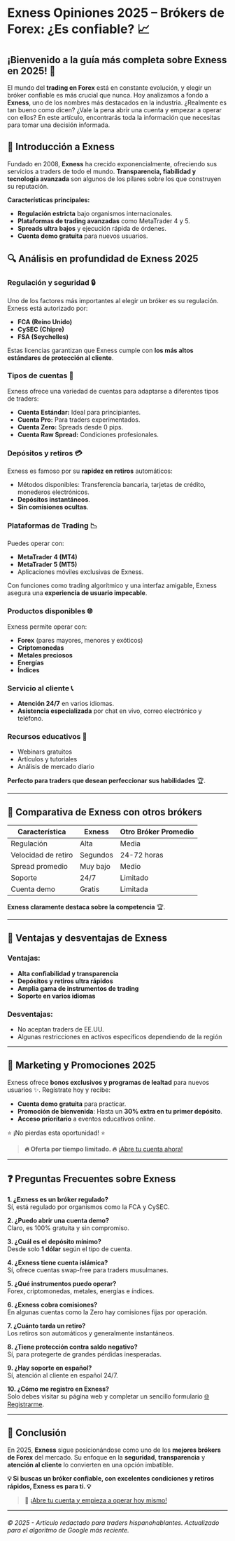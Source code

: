 # Exness Opiniones 2025 – Brókers de Forex: ¿Es confiable? 📈

## ¡Bienvenido a la guía más completa sobre Exness en 2025! 📄

El mundo del **trading en Forex** está en constante evolución, y elegir un bróker confiable es más crucial que nunca. Hoy analizamos a fondo a **Exness**, uno de los nombres más destacados en la industria. ¿Realmente es tan bueno como dicen? ¿Vale la pena abrir una cuenta y empezar a operar con ellos? En este artículo, encontrarás toda la información que necesitas para tomar una decisión informada.

## 🔢 Introducción a Exness

Fundado en 2008, **Exness** ha crecido exponencialmente, ofreciendo sus servicios a traders de todo el mundo. **Transparencia, fiabilidad y tecnología avanzada** son algunos de los pilares sobre los que construyen su reputación.

**Características principales:**
- **Regulación estricta** bajo organismos internacionales.
- **Plataformas de trading avanzadas** como MetaTrader 4 y 5.
- **Spreads ultra bajos** y ejecución rápida de órdenes.
- **Cuenta demo gratuita** para nuevos usuarios.

## 🔍 Análisis en profundidad de Exness 2025

### Regulación y seguridad 🔒

Uno de los factores más importantes al elegir un bróker es su regulación. Exness está autorizado por:
- **FCA (Reino Unido)**
- **CySEC (Chipre)**
- **FSA (Seychelles)**

Estas licencias garantizan que Exness cumple con **los más altos estándares de protección al cliente**.

### Tipos de cuentas 👥

Exness ofrece una variedad de cuentas para adaptarse a diferentes tipos de traders:

- **Cuenta Estándar:** Ideal para principiantes.
- **Cuenta Pro:** Para traders experimentados.
- **Cuenta Zero:** Spreads desde 0 pips.
- **Cuenta Raw Spread:** Condiciones profesionales.

### Depósitos y retiros 💳

Exness es famoso por su **rapidez en retiros** automáticos:
- Métodos disponibles: Transferencia bancaria, tarjetas de crédito, monederos electrónicos.
- **Depósitos instantáneos**.
- **Sin comisiones ocultas**.

### Plataformas de Trading 📉

Puedes operar con:
- **MetaTrader 4 (MT4)**
- **MetaTrader 5 (MT5)**
- Aplicaciones móviles exclusivas de Exness.

Con funciones como trading algorítmico y una interfaz amigable, Exness asegura una **experiencia de usuario impecable**.

### Productos disponibles 🌐

Exness permite operar con:
- **Forex** (pares mayores, menores y exóticos)
- **Criptomonedas**
- **Metales preciosos**
- **Energías**
- **Índices**

### Servicio al cliente 📞

- **Atención 24/7** en varios idiomas.
- **Asistencia especializada** por chat en vivo, correo electrónico y teléfono.

### Recursos educativos 📅

- Webinars gratuitos
- Artículos y tutoriales
- Análisis de mercado diario

**Perfecto para traders que desean perfeccionar sus habilidades** 🏆.

---

## 🔄 Comparativa de Exness con otros brókers

| Característica      | Exness | Otro Bróker Promedio |
|---------------------|--------|----------------------|
| Regulación           | Alta   | Media                |
| Velocidad de retiro  | Segundos | 24-72 horas         |
| Spread promedio      | Muy bajo | Medio              |
| Soporte              | 24/7   | Limitado             |
| Cuenta demo          | Gratis | Limitada             |

**Exness claramente destaca sobre la competencia** 🏆.

---

## 🌟 Ventajas y desventajas de Exness

### Ventajas:
- **Alta confiabilidad y transparencia**
- **Depósitos y retiros ultra rápidos**
- **Amplia gama de instrumentos de trading**
- **Soporte en varios idiomas**

### Desventajas:
- No aceptan traders de EE.UU.
- Algunas restricciones en activos específicos dependiendo de la región

---

## 📅 Marketing y Promociones 2025

Exness ofrece **bonos exclusivos y programas de lealtad** para nuevos usuarios ✨. Regístrate hoy y recibe:

- **Cuenta demo gratuita** para practicar.
- **Promoción de bienvenida**: Hasta un **30% extra en tu primer depósito**.
- **Acceso prioritario** a eventos educativos online.

⭐ ¡No pierdas esta oportunidad! ⭐

> **🔥 Oferta por tiempo limitado. 🔥** [¡Abre tu cuenta ahora!](https://www.exness.com/es/)

---

## ❓ Preguntas Frecuentes sobre Exness

**1. ¿Exness es un bróker regulado?**  
Sí, está regulado por organismos como la FCA y CySEC.

**2. ¿Puedo abrir una cuenta demo?**  
Claro, es 100% gratuita y sin compromiso.

**3. ¿Cuál es el depósito mínimo?**  
Desde solo **1 dólar** según el tipo de cuenta.

**4. ¿Exness tiene cuenta islámica?**  
Sí, ofrece cuentas swap-free para traders musulmanes.

**5. ¿Qué instrumentos puedo operar?**  
Forex, criptomonedas, metales, energías e índices.

**6. ¿Exness cobra comisiones?**  
En algunas cuentas como la Zero hay comisiones fijas por operación.

**7. ¿Cuánto tarda un retiro?**  
Los retiros son automáticos y generalmente instantáneos.

**8. ¿Tiene protección contra saldo negativo?**  
Sí, para protegerte de grandes pérdidas inesperadas.

**9. ¿Hay soporte en español?**  
Sí, atención al cliente en español 24/7.

**10. ¿Cómo me registro en Exness?**  
Solo debes visitar su página web y completar un sencillo formulario [🌐 Registrarme](https://www.exness.com/es/).

---

## 💪 Conclusión

En 2025, **Exness** sigue posicionándose como uno de los **mejores brókers de Forex** del mercado. Su enfoque en la **seguridad**, **transparencia** y **atención al cliente** lo convierten en una opción imbatible.

**💡 Si buscas un bróker confiable, con excelentes condiciones y retiros rápidos, Exness es para ti. 💡**

> 🔗 [¡Abre tu cuenta y empieza a operar hoy mismo!](https://www.exness.com/es/)

---

###### *© 2025 - Artículo redactado para traders hispanohablantes. Actualizado para el algoritmo de Google más reciente.*
